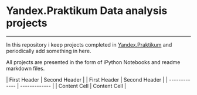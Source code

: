 # Yandex.Praktikum Data analysis projects
---
In this repository i  keep projects completed in [Yandex.Praktikum](https://praktikum.yandex.ru/profile/data-analyst/) and periodically add something in here.

All projects are presented in the form of iPython Notebooks and readme markdown files.



| First Header  | Second Header | 
| First Header  | Second Header |
| ------------- | ------------- |
| Content Cell  | Content Cell  |

